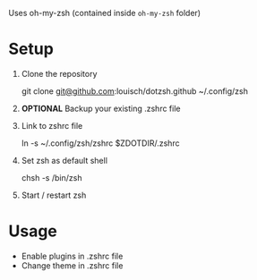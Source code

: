 Uses oh-my-zsh (contained inside `oh-my-zsh` folder)

Setup
=====

1. Clone the repository

    git clone git@github.com:louisch/dotzsh.github ~/.config/zsh

2. **OPTIONAL** Backup your existing .zshrc file

3. Link to zshrc file

    ln -s ~/.config/zsh/zshrc $ZDOTDIR/.zshrc

4. Set zsh as default shell

    chsh -s /bin/zsh

5. Start / restart zsh

Usage
=====

- Enable plugins in .zshrc file
- Change theme in .zshrc file
